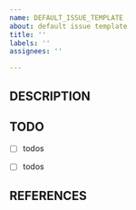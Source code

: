 ```yaml
---
name: DEFAULT_ISSUE_TEMPLATE
about: default issue template
title: ''
labels: ''
assignees: ''

---
```


## DESCRIPTION


## TODO
- [ ] todos
- [ ] todos


## REFERENCES
